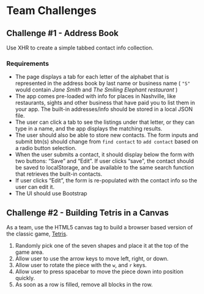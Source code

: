 # Team  Challenges

## Challenge \#1 - Address Book

Use XHR to create a simple tabbed contact info collection.

### Requirements

+ The page displays a tab for each letter of the alphabet that is represented in the address book by last name or business name ( `"S"` would contain _Jane Smith_ and _The Smiling Elephant restaurant_ ) 
+ The app comes pre-loaded with info for places in Nashville, like restaurants, sights and other business that have paid you to list them in your app. The built-in addresses/info should be stored in a local JSON file.
+ The user can click a tab to see the listings under that letter, or they can type in a name, and the app displays the matching results. 
+ The user should also be able to store new contacts. The form inputs and submit btn(s) should change from `find contact` to `add contact` based on a radio button selection. 
+ When the user submits a contact, it should display below the form with two buttons: “Save” and “Edit”. If user clicks “save”, the contact should be saved to localStorage, and be available to the same search function that retrieves the built-in contacts.
+ If user clicks “Edit”, the form is re-populated with the contact info so the user can edit it.
+ The UI should use Bootstrap 


## Challenge \#2 - Building Tetris in a Canvas

As a team, use the HTML5 canvas tag to build a browser based version of the classic game, [Tetris](https://en.wikipedia.org/wiki/Tetris).

1. Randomly pick one of the seven shapes and place it at the top of the game area.
1. Allow user to use the arrow keys to move left, right, or down.
1. Allow user to rotate the piece with the `w`, and `r` keys.
1. Allow user to press spacebar to move the piece down into position quickly.
1. As soon as a row is filled, remove all blocks in the row.

